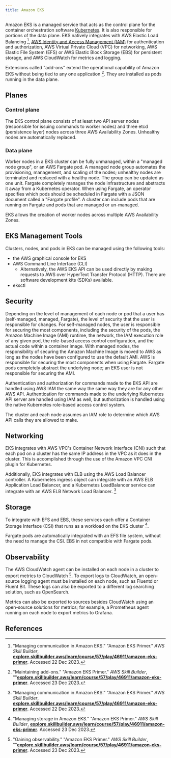 ```yaml
---
title: Amazon EKS
---
```

Amazon EKS is a managed service that acts as the control plane for the container orchestration software [Kubernetes](/wiki/kubernetes.html). It is also responsible for portions of the data plane. EKS natively integrates with AWS Elastic Load Balancing [^1], [AWS Identity and Access Management (IAM)](/wiki/aws/iam.html) for authentication and authorization, AWS Virtual Private Cloud (VPC) for networking, AWS Elastic File System (EFS) or AWS Elastic Block Storage (EBS) for persistent storage, and AWS CloudWatch for metrics and logging.

Extensions called "add-ons" extend the operational capability of Amazon EKS without being tied to any one application [^4]. They are installed as pods running in the data plane.

## Planes

### Control plane

The EKS control plane consists of at least two API server nodes (responsible for issuing commands to worker nodes) and three etcd (persistence layer) nodes across three AWS Availability Zones. Unhealthy nodes are automatically replaced.

### Data plane

Worker nodes in a EKS cluster can be fully unmanaged, within a "managed node group", or an AWS Fargate pod. A managed node group automates the provisioning, management, and scaling of the nodes; unhealthy nodes are terminated and replaced with a healthy node. The group can be updated as one unit. Fargate completely manages the node infrastructure and abstracts it away from a Kubernetes operator. When using Fargate, an operator specifies which pods should be scheduled in Fargate with a JSON document called a "Fargate profile". A cluster can include pods that are running on Fargate and pods that are managed or un-managed.

EKS allows the creation of worker nodes across multiple AWS Availability Zones.

## EKS Management Tools

Clusters, nodes, and pods in EKS can be managed using the following tools:

- the AWS graphical console for EKS
- AWS Command Line Interface (CLI)
  - Alternatively, the AWS EKS API can be used directly by making requests to AWS over HyperText Transfer Protocol (HTTP). There are software development kits (SDKs) available.
- eksctl

## Security

Depending on the level of management of each node or pod that a user has (self-managed, managed, Fargate), the level of security that the user is responsible for changes. For self-managed nodes, the user is responsible for securing the most components, including the security of the pods, the Amazon Machine Image (AMI) runtime, the network, the IAM execution role of any given pod, the role-based access control configuration, and the actual code within a container image. With managed nodes, the responsibility of securing the Amazon Machine Image is moved to AWS as long as the nodes have been configured to use the default AMI. AWS is responsible for securing the most components when using Fargate. Fargate pods completely abstract the underlying node; an EKS user is not responsible for securing the AMI.

Authentication and authorization for commands made to the EKS API are handled using AWS IAM the same way the same way they are for any other AWS API. Authentication for commands made to the underlying Kubernetes API server are handled using IAM as well, but authorization is handled using the native Kubernetes role-based access control system.

The cluster and each node assumes an IAM role to determine which AWS API calls they are allowed to make.

## Networking

EKS integrates with AWS VPC's Container Network Interface (CNI) such that each pod on a cluster has the same IP address in the VPC as it does in the cluster. This is accomplished through the use of the Amazon VPC CNI plugin for Kubernetes.

Additionally, EKS integrates with ELB using the AWS Load Balancer controller. A Kubernetes ingress object can integrate with an AWS ELB Application Load Balancer, and a Kubernetes LoadBalancer service can integrate with an AWS ELB Network Load Balancer. [^1]

## Storage

To integrate with EFS and EBS, these services each offer a Container Storage Interface (CSI) that runs as a workload on the EKS cluster [^2].

Fargate pods are automatically integrated with an EFS file system, without the need to manage the CSI. EBS in not compatible with Fargate pods.

## Observability

The AWS CloudWatch agent can be installed on each node in a cluster to export metrics to CloudWatch [^3]. To export logs to CloudWatch, an open-source logging agent must be installed on each node, such as Fluentd or Fluent Bit. These logs can also be exported to a different log searching solution, such as OpenSearch.

Metrics can also be exported to sources besides CloudWatch using an open-source solutions for metrics; for example, a Prometheus agent running on each node to export metrics to Grafana.

## References

[^1]: "Managing communication in Amazon EKS." "Amazon EKS Primer." *AWS Skill Builder*, [**explore.skillbuilder.aws/learn/course/57/play/46911/amazon-eks-primer**](https://explore.skillbuilder.aws/learn/course/57/play/46911/amazon-eks-primer). Accessed 22 Dec 2023.
[^2]: "Managing storage in Amazon EKS." "Amazon EKS Primer." *AWS Skill Builder*, [**explore.skillbuilder.aws/learn/course/57/play/46911/amazon-eks-primer**](https://explore.skillbuilder.aws/learn/course/57/play/46911/amazon-eks-primer). Accessed 23 Dec 2023.
[^3]: "Gaining observability." "Amazon EKS Primer." *AWS Skill Builder*, ""[**explore.skillbuilder.aws/learn/course/57/play/46911/amazon-eks-primer**](https://explore.skillbuilder.aws/learn/course/57/play/46911/amazon-eks-primer). Accessed 23 Dec 2023.
[^4]: "Maintaining add-ons." "Amazon EKS Primer." *AWS Skill Builder*, ""[**explore.skillbuilder.aws/learn/course/57/play/46911/amazon-eks-primer**](https://explore.skillbuilder.aws/learn/course/57/play/46911/amazon-eks-primer). Accessed 23 Dec 2023.

